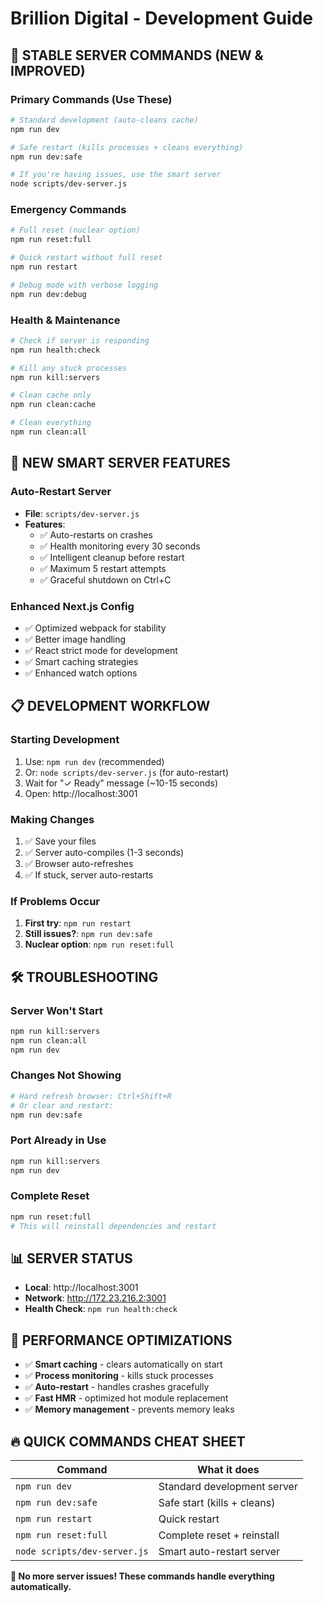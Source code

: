 # Brillion Digital - Development Guide

## 🚀 STABLE SERVER COMMANDS (NEW & IMPROVED)

### **Primary Commands (Use These)**
```bash
# Standard development (auto-cleans cache)
npm run dev

# Safe restart (kills processes + cleans everything)
npm run dev:safe

# If you're having issues, use the smart server
node scripts/dev-server.js
```

### **Emergency Commands**
```bash
# Full reset (nuclear option)
npm run reset:full

# Quick restart without full reset
npm run restart

# Debug mode with verbose logging
npm run dev:debug
```

### **Health & Maintenance**
```bash
# Check if server is responding
npm run health:check

# Kill any stuck processes
npm run kill:servers

# Clean cache only
npm run clean:cache

# Clean everything
npm run clean:all
```

## 🔧 NEW SMART SERVER FEATURES

### **Auto-Restart Server**
- **File**: `scripts/dev-server.js`
- **Features**:
  - ✅ Auto-restarts on crashes
  - ✅ Health monitoring every 30 seconds  
  - ✅ Intelligent cleanup before restart
  - ✅ Maximum 5 restart attempts
  - ✅ Graceful shutdown on Ctrl+C

### **Enhanced Next.js Config**
- ✅ Optimized webpack for stability
- ✅ Better image handling
- ✅ React strict mode for development
- ✅ Smart caching strategies
- ✅ Enhanced watch options

## 📋 DEVELOPMENT WORKFLOW

### **Starting Development**
1. Use: `npm run dev` (recommended)
2. Or: `node scripts/dev-server.js` (for auto-restart)
3. Wait for "✓ Ready" message (~10-15 seconds)
4. Open: http://localhost:3001

### **Making Changes**
1. ✅ Save your files
2. ✅ Server auto-compiles (1-3 seconds)
3. ✅ Browser auto-refreshes
4. ✅ If stuck, server auto-restarts

### **If Problems Occur**
1. **First try**: `npm run restart`
2. **Still issues?**: `npm run dev:safe`  
3. **Nuclear option**: `npm run reset:full`

## 🛠️ TROUBLESHOOTING

### **Server Won't Start**
```bash
npm run kill:servers
npm run clean:all
npm run dev
```

### **Changes Not Showing**
```bash
# Hard refresh browser: Ctrl+Shift+R
# Or clear and restart:
npm run dev:safe
```

### **Port Already in Use**
```bash
npm run kill:servers
npm run dev
```

### **Complete Reset**
```bash
npm run reset:full
# This will reinstall dependencies and restart
```

## 📊 SERVER STATUS

- **Local**: http://localhost:3001
- **Network**: http://172.23.216.2:3001
- **Health Check**: `npm run health:check`

## 🎯 PERFORMANCE OPTIMIZATIONS

- ✅ **Smart caching** - clears automatically on start
- ✅ **Process monitoring** - kills stuck processes
- ✅ **Auto-restart** - handles crashes gracefully
- ✅ **Fast HMR** - optimized hot module replacement
- ✅ **Memory management** - prevents memory leaks

## 🔥 QUICK COMMANDS CHEAT SHEET

| Command | What it does |
|---------|-------------|
| `npm run dev` | Standard development server |
| `npm run dev:safe` | Safe start (kills + cleans) |
| `npm run restart` | Quick restart |
| `npm run reset:full` | Complete reset + reinstall |
| `node scripts/dev-server.js` | Smart auto-restart server |

**🎉 No more server issues! These commands handle everything automatically.**

